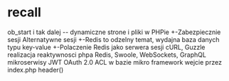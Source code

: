 # recall

ob_start i tak dalej
-- dynamiczne strone i pliki w PHPie
+-Zabezpiecznie sesji
Alternatywne sesji
+-Redis to odzelny temat, wydajna baza danych typu key-value
+-Polaczenie Redis jako serwera sesji
cURL, Guzzle
realizacja reaktywnosci phpa
Redis, Swoole, WebSockets, GraphQL
mikroserwisy
JWT OAuth 2.0 ACL w bazie
mikro framework
wejcie przez index.php
header()